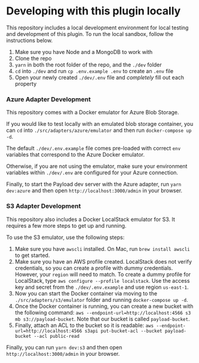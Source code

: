 # Developing with this plugin locally

This repository includes a local development environment for local testing and development of this plugin. To run the local sandbox, follow the instructions below.

1. Make sure you have Node and a MongoDB to work with
1. Clone the repo
1. `yarn` in both the root folder of the repo, and the `./dev` folder
1. `cd` into `./dev` and run `cp .env.example .env` to create an `.env` file
1. Open your newly created `./dev/.env` file and _completely_ fill out each property

### Azure Adapter Development

This repository comes with a Docker emulator for Azure Blob Storage.

If you would like to test locally with an emulated blob storage container, you can `cd` into `./src/adapters/azure/emulator` and then run `docker-compose up -d`.

The default `./dev/.env.example` file comes pre-loaded with correct `env` variables that correspond to the Azure Docker emulator.

Otherwise, if you are not using the emulator, make sure your environment variables within `./dev/.env` are configured for your Azure connection.

Finally, to start the Payload dev server with the Azure adapter, run `yarn dev:azure` and then open `http://localhost:3000/admin` in your browser.

### S3 Adapter Development

This repository also includes a Docker LocalStack emulator for S3. It requires a few more steps to get up and running.

To use the S3 emulator, use the following steps:

1. Make sure you have `awscli` installed. On Mac, run `brew install awscli` to get started.
1. Make sure you have an AWS profile created. LocalStack does not verify credentials, so you can create a profile with dummy credentials. However, your `region` will need to match. To create a dummy profile for LocalStack, type `aws configure --profile localstack`. Use the access key and secret from the `./dev/.env.example` and use region `us-east-1`.
1. Now you can start the Docker container via moving to the `./src/adapters/s3/emulator` folder and running `docker-compose up -d`.
1. Once the Docker container is running, you can create a new bucket with the following command: `aws --endpoint-url=http://localhost:4566 s3 mb s3://payload-bucket`. Note that our bucket is called `payload-bucket`.
1. Finally, attach an ACL to the bucket so it is readable: `aws --endpoint-url=http://localhost:4566 s3api put-bucket-acl --bucket payload-bucket --acl public-read`

Finally, you can run `yarn dev:s3` and then open `http://localhost:3000/admin` in your browser.


